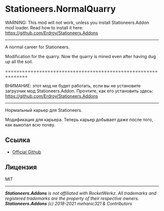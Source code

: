 # Stationeers.NormalQuarry

WARNING: This mod will not work, unless you install Stationeers.Addon mod loader.
Read how to install it here: https://github.com/Erdroy/Stationeers.Addons

---

A normal career for Stationeers.

Modification for the quarry.
Now the quarry is mined even after having dug up all the soil.

==============================================================

ВНИМАНИЕ: этот мод не будет работать, если вы не установите загрузчик мод Stationeers.Addon.
Прочтите, как его установить здесь: https://github.com/Erdroy/Stationeers.Addons

---

Нормальный карьер для Stationeers.

Модификация для карьера.
Теперь карьер добывает даже после того, как выкопал всю почву. 

## Ссылка
* [Official Github](https://github.com/mehanic321/Stationeers.NormalQuarry)

## Лицензия
MIT

___
***Stationeers.Addons** is not affiliated with RocketWerkz. All trademarks and registered trademarks are the property of their respective owners.*<br>
***Stationeers.Addons** (c) 2018-2021 mehanic321 & Contributors*


